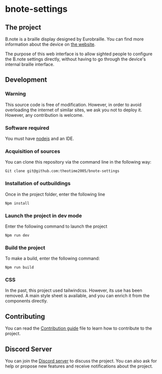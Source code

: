 # bnote-settings

## The project

B.note is a braille display designed by Eurobraille. You can find more information about the device on [the website](www.eurobraille.com).

The purpose of this web interface is to allow sighted people to configure the B.note settings directly, without having to go through the device's internal braille interface.

## Development

### Warning

This source code is free of modification. However, in order to avoid overloading the internet of similar sites, we ask you not to deploy it. However, any contribution is welcome.

### Software required

You must have [nodejs](https://nodejs.org/en) and an IDE.

### Acquisition of sources

You can clone this repository via the command line in the following way:

```shell
Git clone git@github.com:theotime2005/bnote-settings
```

### Installation of outbuildings

Once in the project folder, enter the following line

```shell
Npm install
```

### Launch the project in dev mode

Enter the following command to launch the project

```shell
Npm run dev
```

### Build the project

To make a build, enter the following command:

```shell
Npm run build
```

### CSS

In the past, this project used tailwindcss. However, its use has been removed. A main style sheet is available, and you can enrich it from the components directly.

## Contributing
You can read the [Contribution guide](https://github.com/theotime2005/bnote-settings/blob/main/Contribution%20guide.md) file to learn how to contribute to the project.

## Discord Server
You can join the [Discord server](https://discord.gg/ThGqydYJ) to discuss the project. You can also ask for help or propose new features and receive notifications about the project.
